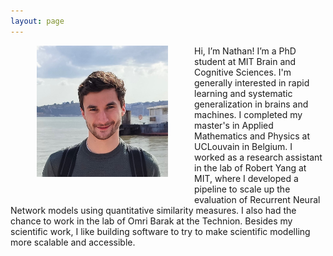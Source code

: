 ```yaml
---
layout: page
---
```


<img src="/assets/img/photo1.jpg" alt="photo" style="width: 15em; float: left; margin-left: 3em; margin-right: 3em; margin-bottom: 3em;" />

Hi, I’m Nathan! I’m a PhD student at MIT Brain and Cognitive Sciences. I'm generally interested in rapid learning and systematic generalization in brains and machines. I completed my master's in Applied Mathematics and Physics at UCLouvain in Belgium. I worked as a research assistant in the lab of Robert Yang at MIT, where I developed a pipeline to scale up the evaluation of Recurrent Neural Network models using quantitative similarity measures. I also had the chance to work in the lab of Omri Barak at the Technion. Besides my scientific work, I like building software to try to make scientific modelling more scalable and accessible.



